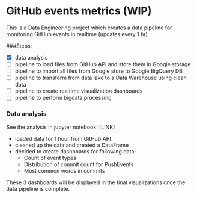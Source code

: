 # GitHub events metrics (WIP)

This is a Data Engineering project which creates a data pipeline for monitoring GitHub events in realtime (updates every 1 hr)

###Steps:
 - [x] data analysis
 - [ ] pipeline to load files from GitHub API and store them in Google storage
 - [ ] pipeline to import all files from Google store to Google BigQuery DB
 - [ ] pipeline to transform from data lake to a Data Warehouse using clean data
 - [ ] pipeline to create realtime visualization dashboards
 - [ ] pipeline to perform bigdata processing

### Data analysis

See the analysis in jupyter notebook: [LINK]

- loaded data for 1 hour from GitHub API
- cleaned up the data and created a DataFrame
- decided to create dashboards for following data:
    - Count of event types
    - Distribution of commit count for PushEvents
    - Most common words in commits

These 3 dashboards will be displayed in the final visualizations once the data pipeline is complete.    